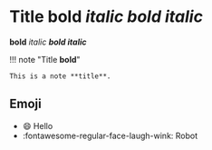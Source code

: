 # Title **bold** *italic* ***bold italic***

**bold** *italic* ***bold italic***

!!! note "Title **bold**"

    This is a note **title**.

## Emoji

- :smile: Hello
- :fontawesome-regular-face-laugh-wink: Robot
